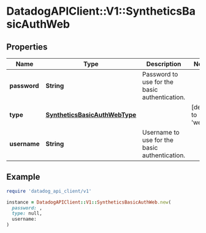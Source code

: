 # DatadogAPIClient::V1::SyntheticsBasicAuthWeb

## Properties

| Name         | Type                                                            | Description                                   | Notes                      |
| ------------ | --------------------------------------------------------------- | --------------------------------------------- | -------------------------- |
| **password** | **String**                                                      | Password to use for the basic authentication. |                            |
| **type**     | [**SyntheticsBasicAuthWebType**](SyntheticsBasicAuthWebType.md) |                                               | [default to &#39;web&#39;] |
| **username** | **String**                                                      | Username to use for the basic authentication. |                            |

## Example

```ruby
require 'datadog_api_client/v1'

instance = DatadogAPIClient::V1::SyntheticsBasicAuthWeb.new(
  password: ,
  type: null,
  username:
)
```
